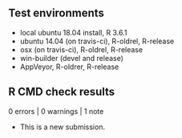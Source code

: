 ## Test environments
* local ubuntu 18.04 install, R 3.6.1
* ubuntu 14.04 (on travis-ci), R-oldrel, R-release
* osx (on travis-ci), R-oldrel, R-release
* win-builder (devel and release)
* AppVeyor, R-oldrer, R-release


## R CMD check results

0 errors | 0 warnings | 1 note

* This is a new submission.
